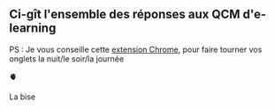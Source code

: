 ## Ci-gît l'ensemble des réponses aux QCM d'e-learning

PS : Je vous conseille cette [extension Chrome](https://chrome.google.com/webstore/detail/auto-tab-switcher/mophipfldpoeeimgjfmcnidafjggmiko), pour faire tourner vos onglets la nuit/le soir/la journée

🫀

La bise 
